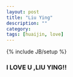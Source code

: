 ```yaml
---
layout: post
title: "Liu Ying"
description: ""
category: 
tags: [huaijin, love]
---
```

{% include JB/setup %}
### I LOVE U ,LIU YING!!
